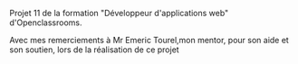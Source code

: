 
Projet 11 de la formation "Développeur d'applications web" d'Openclassrooms.

Avec mes remerciements à Mr Emeric Tourel,mon mentor, pour son aide et son soutien,  lors de la réalisation de ce projet